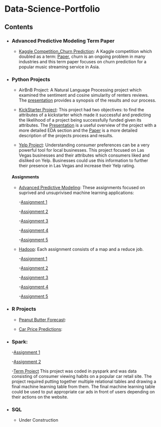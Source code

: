 # Data-Science-Portfolio

## Contents

- ### Advanced Predictive Modeling Term Paper

	- [Kaggle Competition_Churn Prediction](https://github.com/Rwoot14/Data-Science-Portfolio/tree/master/Kaggle%20Competition_Churn%20Prediction%20): A Kaggle competition which doubled as a term: [Paper](https://github.com/Rwoot14/Data-Science-Portfolio/blob/master/Kaggle%20Competition_Churn%20Prediction%20/paper.pdf), churn is an ongoing problem in many industries and this term paper focuses on churn prediction for a popular music streaming service in Asia. 

- ### Python Projects

	- AirBnB Project: A Natural Language Processing project which examined the sentiment and cosine simularity of renters reviews. The [presentation](https://github.com/91jackcheng/Text-Analytics/blob/master/Project/Project%20presentation.pdf) provides a synopsis of the results and our process.
  
  - [KickStarter Project](https://github.com/Rwoot14/Data-Science-Portfolio/blob/master/KickStarter%20Project/KickStarter%20Project.ipynb): This project had two objectives: to find the attributes of a kickstarter which made it successful and predicting the likelihood of a project being successfully funded given its attributes. The [Presentation](https://github.com/Rwoot14/Data-Science-Portfolio/blob/master/KickStarter%20Project/Project%20slides.pdf) is a useful overview of the project with a more detailed EDA section and the [Paper](https://github.com/Rwoot14/Data-Science-Portfolio/blob/master/KickStarter%20Project/Pattern%20Analysis%20of%20Kickstarter%20Projects.pdf) is a more detailed description of the projects process and results.
  
  - [Yelp Project](https://github.com/Rwoot14/Yelp-Marketing-Project/blob/master/Final%20Report.pdf): Understanding consumer preferences can be a very powerful tool for local businesses. This project focused on Las Vegas businesses and their attributes which consumers liked and disliked on Yelp. Businesses could use this information to further their presence in Las Vegas and increase their Yelp rating.
  
   #### Assignments
  
  - [Advanced Predictive Modeling](https://github.com/Rwoot14/Advanced-Predictive-Modeling-HW): These assignments focused on suprived and unsuprivised machine learning applications:
  
  	-[Assignment 1](https://github.com/Rwoot14/Advanced-Predictive-Modeling-HW/blob/master/Homework%201/HW1-F17-MIS382N%20(1)%20FINAL.ipynb)
	
	-[Assignment 2](https://github.com/Rwoot14/Advanced-Predictive-Modeling-HW/blob/master/Yennam_Wooten-HW2%20(1).ipynb)
	
	-[Assignment 3](https://github.com/Rwoot14/Advanced-Predictive-Modeling-HW/blob/master/Homework%203/MIS382_HW3_Wooten_Yennam.ipynb)
	
	-[Assignment 4](https://github.com/Rwoot14/Advanced-Predictive-Modeling-HW/blob/master/Homework%204/HW4_Wooten_Yennam.ipynb)
	
	-[Assignment 5](https://github.com/Rwoot14/Advanced-Predictive-Modeling-HW/blob/master/Homework%205/HW5_Wooten_Yennam.ipynb)
  
  - [Hadoop](https://github.com/Rwoot14/Data-Science-Portfolio/tree/master/KickStarter%20Project): Each assignment consists of a map and a reduce job.
	
	-[Assignment 1](https://github.com/Rwoot14/Big_Data/tree/master/Assignment%201/Source_files)
	
	-[Assignment 2](https://github.com/Rwoot14/Big_Data/tree/master/Assignment%202/fin2/Assignment2Code)
	
	-[Assignment 3](https://github.com/Rwoot14/Big_Data/tree/master/Assignment%203/Fin3/Assignment3Code)
	
	-[Assignment 4](https://github.com/Rwoot14/Big_Data/tree/master/Assignment%204/Fin4/Assignment4Code)
	
	-[Assignment 5](https://github.com/Rwoot14/Big_Data/tree/master/Assignment%205/Fin/Assignment5Code)
	
- ### R Projects

	- [Peanut Butter Forecast](https://rpubs.com/rwoot14/ga2_draft):
  
	- [Car Price Predictions](https://github.com/Rwoot14/R-projects-/blob/master/Car%20Price%20Prediction%20Project/R%20Group%20Project.pdf): 

- ### Spark:

	-[Assignment 1](https://github.com/Rwoot14/Big_Data/blob/master/Spark2/Homework%202.ipynb)
	
	-[Assignment 2](https://github.com/Rwoot14/Big_Data/blob/master/Spark3/Homework%203%20(1).ipynb)

	-[Term Project](https://github.com/Rwoot14/Big_Data/blob/master/BIG%20Assignment/Fin%20Output/Big_assignment.ipynb) This project was coded in pyspark and was data consisting of consumer viewing habits on a popular car retail site. The project required putting together multiple relational tables and drawing a final machine learning table from them. The final machine learning table could be used to put appropriate car ads in front of users depending on their actions on the website.
	

- ### SQL

	- Under Construction

